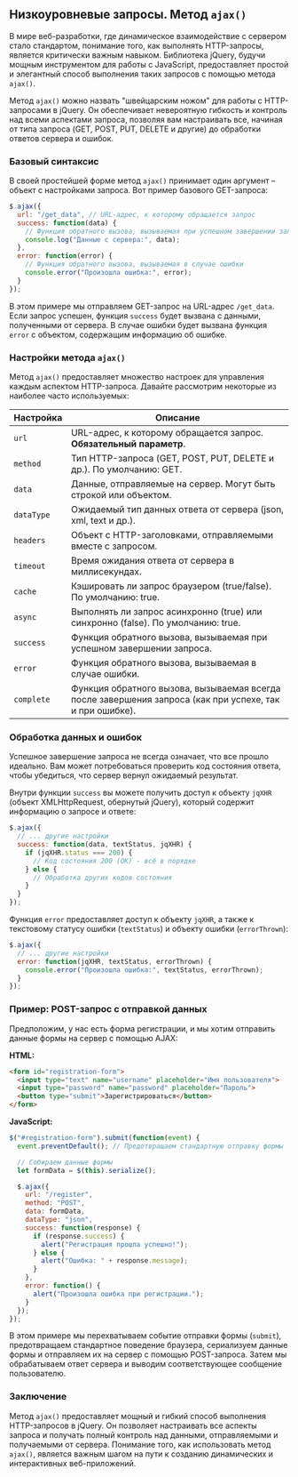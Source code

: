 ## Низкоуровневые запросы. Метод `ajax()`

В мире веб-разработки, где динамическое взаимодействие с сервером стало стандартом, понимание того, как выполнять HTTP-запросы, является критически важным навыком. Библиотека jQuery, будучи мощным инструментом для работы с JavaScript, предоставляет простой и элегантный способ выполнения таких запросов с помощью метода `ajax()`.

Метод `ajax()` можно назвать "швейцарским ножом" для работы с HTTP-запросами в jQuery. Он обеспечивает невероятную гибкость и контроль над всеми аспектами запроса, позволяя вам настраивать все, начиная от типа запроса (GET, POST, PUT, DELETE и другие) до обработки ответов сервера и ошибок.

### Базовый синтаксис

В своей простейшей форме метод `ajax()` принимает один аргумент – объект с настройками запроса. Вот пример базового GET-запроса:

```javascript
$.ajax({
  url: "/get_data", // URL-адрес, к которому обращается запрос
  success: function(data) {
    // Функция обратного вызова, вызываемая при успешном завершении запроса
    console.log("Данные с сервера:", data);
  },
  error: function(error) {
    // Функция обратного вызова, вызываемая в случае ошибки
    console.error("Произошла ошибка:", error);
  }
});
```

В этом примере мы отправляем GET-запрос на URL-адрес `/get_data`. Если запрос успешен, функция `success` будет вызвана с данными, полученными от сервера. В случае ошибки будет вызвана функция `error` с объектом, содержащим информацию об ошибке.

### Настройки метода `ajax()`

Метод `ajax()` предоставляет множество настроек для управления каждым аспектом HTTP-запроса. Давайте рассмотрим некоторые из наиболее часто используемых:

| Настройка | Описание |
|---|---|
| `url` | URL-адрес, к которому обращается запрос. **Обязательный параметр**. |
| `method` | Тип HTTP-запроса (GET, POST, PUT, DELETE и др.). По умолчанию: GET. |
| `data` | Данные, отправляемые на сервер. Могут быть строкой или объектом. |
| `dataType` | Ожидаемый тип данных ответа от сервера (json, xml, text и др.). |
| `headers` | Объект с HTTP-заголовками, отправляемыми вместе с запросом. |
| `timeout` | Время ожидания ответа от сервера в миллисекундах. |
| `cache` | Кэшировать ли запрос браузером (true/false). По умолчанию: true. |
| `async` | Выполнять ли запрос асинхронно (true) или синхронно (false). По умолчанию: true. |
| `success` | Функция обратного вызова, вызываемая при успешном завершении запроса. |
| `error` | Функция обратного вызова, вызываемая в случае ошибки. |
| `complete` | Функция обратного вызова, вызываемая всегда после завершения запроса (как при успехе, так и при ошибке). |

### Обработка данных и ошибок

Успешное завершение запроса не всегда означает, что все прошло идеально. Вам может потребоваться проверить код состояния ответа, чтобы убедиться, что сервер вернул ожидаемый результат.

Внутри функции `success` вы можете получить доступ к объекту `jqXHR` (объект XMLHttpRequest, обернутый jQuery), который содержит информацию о запросе и ответе:

```javascript
$.ajax({
  // ... другие настройки
  success: function(data, textStatus, jqXHR) {
    if (jqXHR.status === 200) {
      // Код состояния 200 (OK) - всё в порядке
    } else {
      // Обработка других кодов состояния
    }
  }
});
```

Функция `error` предоставляет доступ к объекту `jqXHR`, а также к текстовому статусу ошибки (`textStatus`) и объекту ошибки (`errorThrown`):

```javascript
$.ajax({
  // ... другие настройки
  error: function(jqXHR, textStatus, errorThrown) {
    console.error("Произошла ошибка:", textStatus, errorThrown);
  }
});
```

### Пример: POST-запрос с отправкой данных

Предположим, у нас есть форма регистрации, и мы хотим отправить данные формы на сервер с помощью AJAX:

**HTML:**

```html
<form id="registration-form">
  <input type="text" name="username" placeholder="Имя пользователя">
  <input type="password" name="password" placeholder="Пароль">
  <button type="submit">Зарегистрироваться</button>
</form>
```

**JavaScript:**

```javascript
$("#registration-form").submit(function(event) {
  event.preventDefault(); // Предотвращаем стандартную отправку формы

  // Собираем данные формы
  let formData = $(this).serialize();

  $.ajax({
    url: "/register",
    method: "POST",
    data: formData,
    dataType: "json",
    success: function(response) {
      if (response.success) {
        alert("Регистрация прошла успешно!");
      } else {
        alert("Ошибка: " + response.message);
      }
    },
    error: function() {
      alert("Произошла ошибка при регистрации.");
    }
  });
});
```

В этом примере мы перехватываем событие отправки формы (`submit`), предотвращаем стандартное поведение браузера, сериализуем данные формы и отправляем их на сервер с помощью POST-запроса. Затем мы обрабатываем ответ сервера и выводим соответствующее сообщение пользователю.

### Заключение

Метод `ajax()` предоставляет мощный и гибкий способ выполнения HTTP-запросов в jQuery. Он позволяет настраивать все аспекты запроса и получать полный контроль над данными, отправляемыми и получаемыми от сервера. Понимание того, как использовать метод `ajax()`, является важным шагом на пути к созданию динамических и интерактивных веб-приложений.
